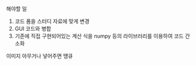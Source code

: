 해야할 일

1. 코드 폼을 스터디 자료에 맞게 변경
2. GUI 코드와 병합
3. 기존에 직접 구현되어있는 계산 식을 numpy 등의 라이브러리를 이용하여 코드 간소화


이미지 아무거나 넣어주면 떙큐
